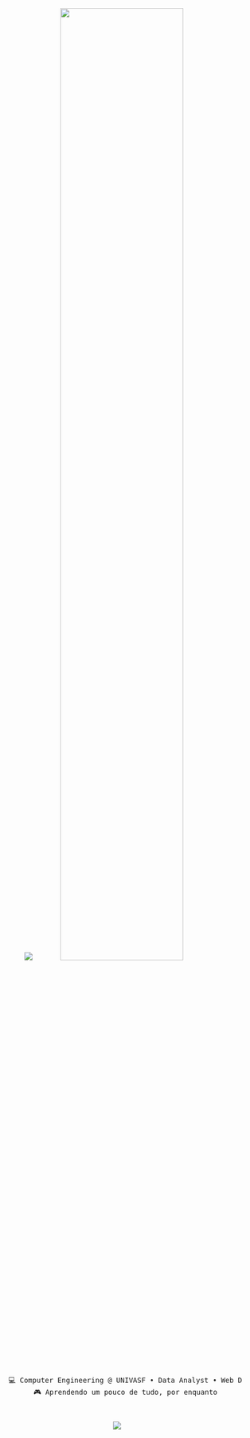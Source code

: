 <div align="center">
<img src="https://github-readme-stats.vercel.app/api/top-langs/?username=M00NCX&layout=compact&count_private=true&theme=gruvbox" />

<img src="https://readme-typing-svg.demolab.com?font=Inconsolata&weight=500&size=50&duration=4000&pause=300&color=A7A459&center=true&vCenter=true&multiline=true&repeat=false&random=false&width=1300&height=140&lines=Hi+guys;I'm+Dry%2C+a+tech+student+%E2%9C%A9" width="70%" />
<br>
<pre>
    💻 Computer Engineering @ UNIVASF • Data Analyst • Web Developer
    🎮 Aprendendo um pouco de tudo, por enquanto
</pre>
<br>

[![](https://img.shields.io/badge/linkedin-0a66c2)](http://linkedin.com/in/adryelle-thayne)

</div>

